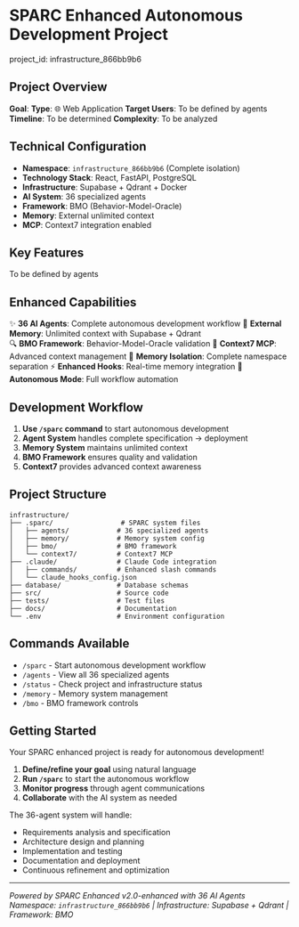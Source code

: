 # SPARC Enhanced Autonomous Development Project

project_id: infrastructure_866bb9b6

## Project Overview

**Goal**: 
**Type**: 🌐 Web Application
**Target Users**: To be defined by agents
**Timeline**: To be determined
**Complexity**: To be analyzed

## Technical Configuration

- **Namespace**: `infrastructure_866bb9b6` (Complete isolation)
- **Technology Stack**: React, FastAPI, PostgreSQL
- **Infrastructure**: Supabase + Qdrant + Docker
- **AI System**: 36 specialized agents
- **Framework**: BMO (Behavior-Model-Oracle)
- **Memory**: External unlimited context
- **MCP**: Context7 integration enabled

## Key Features

To be defined by agents

## Enhanced Capabilities

✨ **36 AI Agents**: Complete autonomous development workflow
🧠 **External Memory**: Unlimited context with Supabase + Qdrant  
🔍 **BMO Framework**: Behavior-Model-Oracle validation
🔗 **Context7 MCP**: Advanced context management
🎯 **Memory Isolation**: Complete namespace separation
⚡ **Enhanced Hooks**: Real-time memory integration
🚀 **Autonomous Mode**: Full workflow automation

## Development Workflow

1. **Use `/sparc` command** to start autonomous development
2. **Agent System** handles complete specification → deployment
3. **Memory System** maintains unlimited context
4. **BMO Framework** ensures quality and validation
5. **Context7** provides advanced context awareness

## Project Structure

```
infrastructure/
├── .sparc/                 # SPARC system files
│   ├── agents/            # 36 specialized agents  
│   ├── memory/            # Memory system config
│   ├── bmo/               # BMO framework
│   └── context7/          # Context7 MCP
├── .claude/               # Claude Code integration
│   ├── commands/          # Enhanced slash commands
│   └── claude_hooks_config.json
├── database/              # Database schemas
├── src/                   # Source code
├── tests/                 # Test files
├── docs/                  # Documentation
└── .env                   # Environment configuration
```

## Commands Available

- `/sparc` - Start autonomous development workflow
- `/agents` - View all 36 specialized agents  
- `/status` - Check project and infrastructure status
- `/memory` - Memory system management
- `/bmo` - BMO framework controls

## Getting Started

Your SPARC enhanced project is ready for autonomous development!

1. **Define/refine your goal** using natural language
2. **Run `/sparc`** to start the autonomous workflow
3. **Monitor progress** through agent communications
4. **Collaborate** with the AI system as needed

The 36-agent system will handle:
- Requirements analysis and specification
- Architecture design and planning  
- Implementation and testing
- Documentation and deployment
- Continuous refinement and optimization

---
*Powered by SPARC Enhanced v2.0-enhanced with 36 AI Agents*
*Namespace: `infrastructure_866bb9b6` | Infrastructure: Supabase + Qdrant | Framework: BMO*
